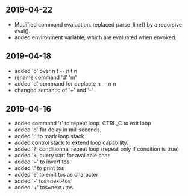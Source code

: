 2019-04-22
-
* Modified command evaluation. replaced parse_line() by a recursive eval().
* added environment variable, which are evaluated when envoked.

2019-04-18
-
* added 'o' over n t -- n t n
* rename command 'd' 'm'
* added 'd' command for duplacte  n -- n n 
* changed semantic of '+' and '-'

2019-04-16
-
* added command 'r'  to repeat loop. CTRL_C to exit loop
* added 'd' for delay in milliseconds.
* added ':' to mark loop stack
* added control stack to extend loop capability.
* added '?' conditionnal repeat loop (repeat only if condition is true)
* added 'k' query uart for available char.
* added '~' to invert tos.
* added '.' to print tos
* added 'e' to emit tos as character
* added '-' tos=next-tos
* added '+' tos=next+tos

